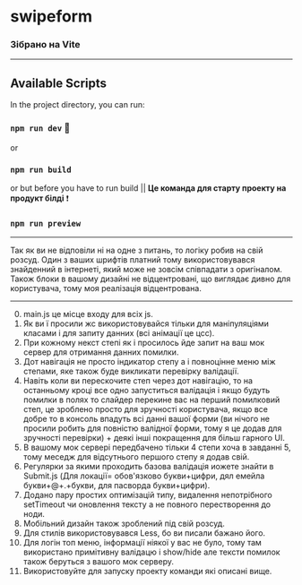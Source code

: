 # swipeform

### Зібрано на Vite
------------------
## Available Scripts

In the project directory, you can run:

### `npm run dev` :tada:
or
### `npm run build`
or but before you have to run build || **Це команда для старту проекту на продукт білді** :exclamation:

### `npm run preview` 

------------

Так як ви не відповіли ні на одне з питань, то логіку робив на свій розсуд.
Один з ваших шрифтів платний тому використовувався знайденний в інтернеті, який може не зовсім співпадати з оригіналом.
Також блоки в вашому дизайні не відцентровані, що виглядає дивно для користувача, тому моя реалізація відцентрована.

------------
0. main.js це місце входу для всіх js.
1. Як ви ї просили жс використовувайся тільки для маніпуляціями класами і для запиту данних (всі анімації це цсс).
2. При кожному некст степі як і просилось йде запит на ваш мок сервер для отримання данних помилки.
3. Дот навігація не просто індикатор степу а і повноцінне меню між степами, яке також буде викликати перевірку валідації.
4. Навіть коли ви перескочите степ через дот навігацію, то на останньому кроці все одно запуститься валідація і якщо будуть помилки в полях то слайдер перекине вас на перший помилковий степ, це зроблено просто для зручності користувача, якщо все добре то в консоль впадуть всі данні вашої форми (ви нічого не просили робить для повністю валідної форми, тому я це додав для зручності перевірки) + деякі інші покращення для більш гарного UI.
5. В вашому мок сервері передбачено тільки 4 степи хоча в завданні 5, тому меседж для відсутнього першого степу я додав свій.
6. Регулярки за якими проходить базова валідація иожете знайти в Submit.js (Для локації= обов'язково букви+цифри, дял емейла букви+@+.+букви, для пасворда букви+цифри).
7. Додано пару простих оптимізацій типу, видалення непотрібного setTimeout чи оновлення тексту а не повного перестворення до ноди.
8. Мобільний дизайн також зроблений під свій розсуд.
9. Для стилів використовувався Less, бо ви писали бажано його.
10. Для логін топ меню, інформації ніякої у вас не було, тому там використано примітивну валідацю і show/hide але тексти помилок також беруться з вашого мок серверу.
10. Використовуйте для запуску проекту команди які описані вище.